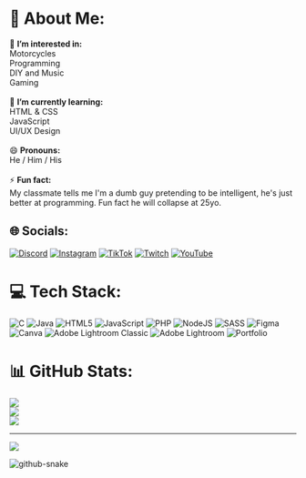 # 💫 About Me:
📑 <b>I’m interested in:</b><br>Motorcycles<br>Programming<br>DIY and Music<br>Gaming<br><br>🌱 <b>I’m currently learning:</b><br>HTML & CSS<br>JavaScript<br>UI/UX Design<br><br>😄 <b>Pronouns:</b><br>He / Him / His<br><br>⚡ <b>Fun fact:</b><br>My classmate tells me I'm a dumb guy pretending to be intelligent, he's just better at programming. Fun fact he will collapse at 25yo.


## 🌐 Socials:
[![Discord](https://img.shields.io/badge/Discord-%237289DA.svg?logo=discord&logoColor=white)](https://discord.gg/rgabrex) [![Instagram](https://img.shields.io/badge/Instagram-%23E4405F.svg?logo=Instagram&logoColor=white)](https://instagram.com/rgabrex) [![TikTok](https://img.shields.io/badge/TikTok-%23000000.svg?logo=TikTok&logoColor=white)](https://tiktok.com/@rgabrex) [![Twitch](https://img.shields.io/badge/Twitch-%239146FF.svg?logo=Twitch&logoColor=white)](https://twitch.tv/zGabrex) [![YouTube](https://img.shields.io/badge/YouTube-%23FF0000.svg?logo=YouTube&logoColor=white)](https://youtube.com/@rGabrex) 

# 💻 Tech Stack:
![C](https://img.shields.io/badge/c-%2300599C.svg?style=flat&logo=c&logoColor=white) ![Java](https://img.shields.io/badge/java-%23ED8B00.svg?style=flat&logo=openjdk&logoColor=white) ![HTML5](https://img.shields.io/badge/html5-%23E34F26.svg?style=flat&logo=html5&logoColor=white) ![JavaScript](https://img.shields.io/badge/javascript-%23323330.svg?style=flat&logo=javascript&logoColor=%23F7DF1E) ![PHP](https://img.shields.io/badge/php-%23777BB4.svg?style=flat&logo=php&logoColor=white) ![NodeJS](https://img.shields.io/badge/node.js-6DA55F?style=flat&logo=node.js&logoColor=white) ![SASS](https://img.shields.io/badge/SASS-hotpink.svg?style=flat&logo=SASS&logoColor=white) ![Figma](https://img.shields.io/badge/figma-%23F24E1E.svg?style=flat&logo=figma&logoColor=white) ![Canva](https://img.shields.io/badge/Canva-%2300C4CC.svg?style=flat&logo=Canva&logoColor=white) ![Adobe Lightroom Classic](https://img.shields.io/badge/Adobe%20Lightroom%20Classic-31A8FF.svg?style=flat&logo=Adobe%20Lightroom%20Classic&logoColor=white) ![Adobe Lightroom](https://img.shields.io/badge/Adobe%20Lightroom-31A8FF.svg?style=flat&logo=Adobe%20Lightroom&logoColor=white) ![Portfolio](https://img.shields.io/badge/Portfolio-%23000000.svg?style=flat&logo=firefox&logoColor=#FF7139)
# 📊 GitHub Stats:
![](https://github-readme-stats.vercel.app/api?username=rGabrex&theme=dark&hide_border=false&include_all_commits=false&count_private=true)<br/>
![](https://github-readme-streak-stats.herokuapp.com/?user=rGabrex&theme=dark&hide_border=false)<br/>
![](https://github-readme-stats.vercel.app/api/top-langs/?username=rGabrex&theme=dark&hide_border=false&include_all_commits=false&count_private=true&layout=compact)

---
[![](https://visitcount.itsvg.in/api?id=rGabrex&icon=5&color=1)](https://visitcount.itsvg.in)

<picture>
  <source media="(prefers-color-scheme: dark)" srcset="https://raw.githubusercontent.com/rgabrex/rgabrex/output/github-snake-dark.svg" />
  <source media="(prefers-color-scheme: light)" srcset="https://raw.githubusercontent.com/rgabrex/rgabrex/output/github-snake.svg" />
  <img alt="github-snake" src="https://raw.githubusercontent.com/rgabrex=-=/rgabrex/output/github-snake.svg" />
</picture>
